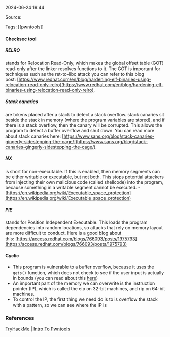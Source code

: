 
2024-06-24 19:44

Source: 

Tags: [[pwntools]]

#### Checksec tool

##### RELRO
stands for Relocation Read-Only, which makes the global offset table (GOT) read-only after the linker resolves functions to it. The GOT is important for techniques such as the ret-to-libc attack you can refer to this blog post: [https://www.redhat.com/en/blog/hardening-elf-binaries-using-relocation-read-only-relro](https://www.redhat.com/en/blog/hardening-elf-binaries-using-relocation-read-only-relro).
##### Stack canaries 
are tokens placed after a stack to detect a stack overflow. stack canaries sit beside the stack in memory (where the program variables are stored), and if there is a stack overflow, then the canary will be corrupted. This allows the program to detect a buffer overflow and shut down. You can read more about stack canaries here: [https://www.sans.org/blog/stack-canaries-gingerly-sidestepping-the-cage/](https://www.sans.org/blog/stack-canaries-gingerly-sidestepping-the-cage/).
##### NX
is short for non-executable. If this is enabled, then memory segments can be either writable or executable, but not both. This stops potential attackers from injecting their own malicious code (called shellcode) into the program, because something in a writable segment cannot be executed. - [https://en.wikipedia.org/wiki/Executable_space_protection](https://en.wikipedia.org/wiki/Executable_space_protection)
##### PIE
stands for Position Independent Executable. This loads the program dependencies into random locations, so attacks that rely on memory layout are more difficult to conduct. Here is a good blog about this: [https://access.redhat.com/blogs/766093/posts/1975793](https://access.redhat.com/blogs/766093/posts/1975793)

#### Cyclic

- This program is vulnerable to a buffer overflow, because it uses the `gets()` function, which does not check to see if the user input is actually in bounds (you can read about this [here](https://faq.cprogramming.com/cgi-bin/smartfaq.cgi?answer=1049157810&id=1043284351))
- An important part of the memory we can overwrite is the instruction pointer (IP), which is called the eip on 32-bit machines, and rip on 64-bit machines.
- To control the IP, the first thing we need do is to is overflow the stack with a pattern, so we can see where the IP is




### References

[TryHackMe | Intro To Pwntools](https://tryhackme.com/r/room/introtopwntools)